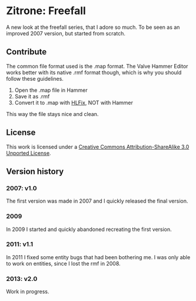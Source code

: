# Zitrone: Freefall #
A new look at the freefall series, that I adore so much. To be seen as an improved 2007 version, but started from scratch.

## Contribute ##
The common file format used is the .map format. The Valve Hammer Editor works better with its native .rmf format though, which is why you should follow these guidelines.

1. Open the .map file in Hammer
2. Save it as .rmf
3. Convert it to .map with [HLFix](http://extension.ws/hlfix/), NOT with Hammer

This way the file stays nice and clean.

## License ##
This work is licensed under a [Creative Commons Attribution-ShareAlike 3.0 Unported License](http://creativecommons.org/licenses/by-sa/3.0/).

## Version history ##
### 2007: v1.0 ###
The first version was made in 2007 and I quickly released the final version.
### 2009 ###
In 2009 I started and quickly abandoned recreating the first version.
### 2011: v1.1 ###
In 2011 I fixed some entity bugs that had been bothering me. I was only able to work on entities, since I lost the rmf in 2008.
### 2013: v2.0 ###
Work in progress.
